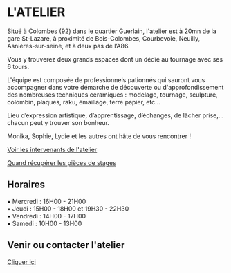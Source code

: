 <!--reste à rajouter des photos-->

# L'ATELIER  
Situé à Colombes (92) dans le quartier Guerlain, l'atelier est à 20mn de la gare St-Lazare, à proximité de Bois-Colombes, Courbevoie, Neuilly, Asnières-sur-seine, et à deux pas de l’A86.  

Vous y trouverez deux grands espaces dont un dédié au tournage avec ses 6 tours.  

L'équipe est composée de professionnels pationnés qui sauront vous accompagner dans votre démarche de découverte ou d'approfondissement des nombreuses techniques ceramiques : modelage, tournage, sculpture, colombin, plaques, raku, émaillage, terre papier, etc...  

Lieu d’expression artistique, d’apprentissage, d’échanges, de lâcher prise,… chacun peut y trouver son bonheur.  


Monika, Sophie, Lydie et les autres ont hâte de vous rencontrer !   



[Voir les intervenants de l'atelier](intervenants_fansdeterre)  

[Quand récupérer les pièces de stages](recuperation_pieces) 

## Horaires  
•	Mercredi : 16H00 - 21H00  
•	Jeudi : 15H00 - 18H00 et 19H30 - 22H30  
•	Vendredi : 14H00 - 17H00  
•	Samedi : 10H00 - 13H00  


## Venir ou contacter l'atelier  
[Cliquer ici](contact)
